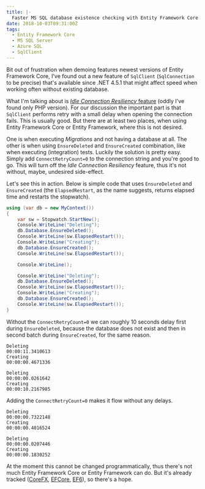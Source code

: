 ```yaml
---
title: |-
  Faster MS SQL database existence checking with Entity Framework Core and Entity Framework
date: 2018-10-03T09:31:00Z
tags:
  - Entity Framework Core
  - MS SQL Server
  - Azure SQL
  - SqlClient
---
```

Bit out of frustration when demoing features newest versions of Entity Framework Core, I've found out a new feature of `SqlClient` (`SqlConnection` to be precise) that's available since .NET 4.5.1 that might affect speed when working often without existing database.

<!-- excerpt -->

What I'm talking about is [_Idle Connection Resiliency_ feature][1] (oddly I've found only PHP version). For our discussion the important part is that `SqlClient` performs retry with a small delay when opening the connection fails. This is usually good. But there are at least two places, when using Entity Framework Core or Entity Framework, where this is not desired.

One is when executing _Migrations_ and not having a database at all. The other is when using `EnsureDeleted` and `EnsureCreated` combination, like when executing (integration) tests. Luckily the solution is pretty easy. Simply add `ConnectRetryCount=0` to the connection string and you're good to go. This will turn off the _Idle Connection Resiliency_ feature, thus it's not without, maybe, undesired side-effect.

Let's see this in action. Below is simple code that uses `EnsureDeleted` and `EnsureCreated` (the `ElapsedRestart`, as the name suggests, returns elapsed time and restarts the stopwatch).

```csharp
using (var db = new MyContext())
{
	var sw = Stopwatch.StartNew();
	Console.WriteLine("Deleting");
	db.Database.EnsureDeleted();
	Console.WriteLine(sw.ElapsedRestart());
	Console.WriteLine("Creating");
	db.Database.EnsureCreated();
	Console.WriteLine(sw.ElapsedRestart());

	Console.WriteLine();

	Console.WriteLine("Deleting");
	db.Database.EnsureDeleted();
	Console.WriteLine(sw.ElapsedRestart());
	Console.WriteLine("Creating");
	db.Database.EnsureCreated();
	Console.WriteLine(sw.ElapsedRestart());
}
```

Without the `ConnectRetryCount=0` we can roughly 10 seconds delay first during `EnsureDeleted`, because the database does not exist and then in second batch during `EnsureCreated`, for the same reason.

```text
Deleting
00:00:11.3410613
Creating
00:00:00.4671336

Deleting
00:00:00.0261642
Creating
00:00:10.2167985
```

Adding the `ConnectRetryCount=0` makes it flow without any delays.

```
Deleting
00:00:00.7322148
Creating
00:00:00.4016524

Deleting
00:00:00.0207446
Creating
00:00:00.1830252
```

At the moment this cannot be changed programmatically, thus there's not much Entity Framework Core or Entity Framework can do. But it's already tracked ([CoreFX][2], [EFCore][3], [EF6][4]), so there's a hope.

[1]: https://docs.microsoft.com/en-us/sql/connect/php/connection-resiliency?view=sql-server-2017
[2]: https://github.com/dotnet/corefx/issues/14644
[3]: https://github.com/aspnet/EntityFrameworkCore/issues/7283
[4]: https://github.com/aspnet/EntityFramework6/issues/148